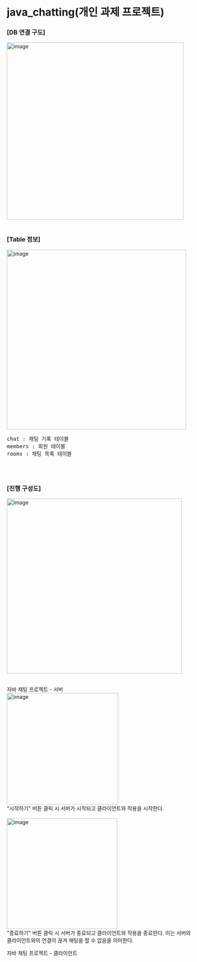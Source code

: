 # java_chatting(개인 과제 프로젝트)
<h3>[DB 연결 구도]</h3>
<img width="475" alt="image" src="https://github.com/Lim-min-Ah/java_chatting/assets/87717513/6d6745d8-feee-41e5-a3c8-d98e4a71a966">
<br><br>

<h3>[Table 정보]</h3>
<img width="482" alt="image" src="https://github.com/Lim-min-Ah/java_chatting/assets/87717513/69e5c095-82e3-4367-a8d3-2393dae7a186">
<br>
<pre>
chat : 채팅 기록 테이블
members : 회원 테이블
rooms : 채팅 목록 테이블
</pre>
<br><br>

<h3>[진행 구성도]</h3>
<img width="470" alt="image" src="https://github.com/Lim-min-Ah/java_chatting/assets/87717513/592c57c7-5f1f-4f57-a4b0-62989ddb7aed">
<br><br>

자바 채팅 프로젝트 - 서버
<br>
<img width="299" alt="image" src="https://github.com/Lim-min-Ah/java_chatting/assets/87717513/1bc5a5b7-a543-4fda-8b61-24aafac0e21e">
<br>
"시작하기" 버튼 클릭 시 서버가 시작되고 클라이언트와 작용을 시작한다.
<br><br>
<img width="297" alt="image" src="https://github.com/Lim-min-Ah/java_chatting/assets/87717513/d6fe4459-b571-452e-82f8-63eec7eeeb82">
<br>
"종료하기" 버튼 클릭 시 서버가 종료되고 클라이언트와 작용을 종료한다. 
이는 서버와 클라이언트와의 연결이 끊겨 채팅을 할 수 없음을 의미한다.

자바 채팅 프로젝트 - 클라이언트
